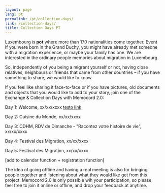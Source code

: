 ```yaml
---
layout: page
lang: pt
permalink: /pt/collection-days/
link: /collection-days/
title: Collection Days PT
---
```

Luxembourg is **pot** where more than 170 nationalities come together. Event If you were born in the Grand Duchy, you might have already met someone with a migration experience, or maybe your family has one. We are interested in the ordinary people memories about migration in Luxembourg.

So, independently of you being a migrant yourself or not, having close relatives, neighbours or friends that came from other countries – if you have something to share, we would like to know.
<!-- more -->
If you feel like sharing it face-to-face or if you have pictures, old documents and objects that you would like to add to your story, join one of the Exchange & Collection Days with Memocord 2.0: 

Day 1: Welcome, xx/xx/xxxx
[testo link](http://)

Day 2: Cuisine du Monde, xx/xx/xxxx

Day 3: CDHM, RDV de Dimanche - "Racontez votre histoire de vie", xx/xx/xxxx

Day 4: Festival des Migration, xx/xx/xxxx

Day 5: Festival des Migration, xx/xx/xxxx

[add to calendar function + registration function]

The idea of going offline and having a real meeting is also for bringing people together and listening about what they would like get from this project. Memocord 2.0 is only possible wih your participation, so please, feel free to join it online or offline, and drop your feedback at anytime. 
